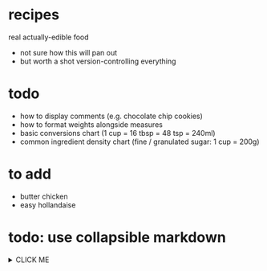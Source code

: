 #   recipes
real actually-edible food

*   not sure how this will pan out
*   but worth a shot version-controlling everything


#   todo
*   how to display comments (e.g. chocolate chip cookies)
*   how to format weights alongside measures
*   basic conversions chart (1 cup = 16 tbsp = 48 tsp = 240ml)
*   common ingredient density chart (fine / granulated sugar: 1 cup = 200g)


#   to add
*   butter chicken
*   easy hollandaise


#   todo: use collapsible markdown
<details>
<summary>CLICK ME</summary>

```python
print("hello world!")
```

</details>
